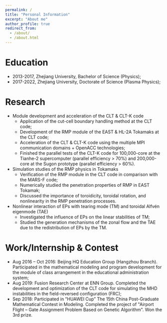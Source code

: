 ```yaml
---
permalink: /
title: "Personal Information"
excerpt: "About me"
author_profile: true
redirect_from: 
  - /about/
  - /about.html
---
```


Education
======
* 2013-2017, Zhejiang University, Bachelor of Science (Physics);
* 2017-2022, Zhejiang University, Doctorate of Science (Plasma Physics);

Research
======
* Module development and acceleration of the CLT & CLT-K code
    - Application of the cut-cell boundary handling method at the CLT code;
    - Development of the RMP module of the EAST & HL-2A Tokamaks at the CLT code;
    - Acceleration of the CLT & CLT-K code using the multiple MPI communication domains + OpenACC technologies;
    - Finished the parallel tests of the CLT-K code for 100,000-core at the Tianhe-2 supercomputer (parallel efficiency > 70%) and 200,000-core at the Sugon prototype (parallel efficiency > 60%).
* Simulation studies of the RMP physics in Tokamaks
    - Verification of the RMP module in the CLT code in comparison with the MARS-F code;
    - Numerically studied the penetration properties of RMP in EAST Tokamak;
    - Discussed the importance of toroidicity, toroidal rotation, and nonlinearity in the RMP penetration processes.
* Nonlinear interaction of EPs with tearing mode (TM) and toroidal Alfvén eigenmode (TAE)
    - Investigated the influence of EPs on the linear stabilities of TM;
    - Studied the generation mechanisms of the zonal flow and the TAE due to the redistribution of EPs by the TM.

Work/Internship & Contest 
======
* Aug 2016 – Oct 2016: Beijing HQ Education Group (Hangzhou Branch). Participated in the mathematical modeling and program development for the module of class arrangement in the educational administration system;
* Aug 2019: Fusion Research Center at ENN Group. Completed the development and optimization of the CLT code for simulating the MHD instabilities in the field-reversed configuration (FRC);
* Sep 2018: Participated in “HUAWEI Cup” The 15th China Post-Graduate Mathematical Contest in Modeling. Completed the project of "Airport Flight – Gate Assignment Problem Based on Genetic Algorithm". Won the 3rd prize.
